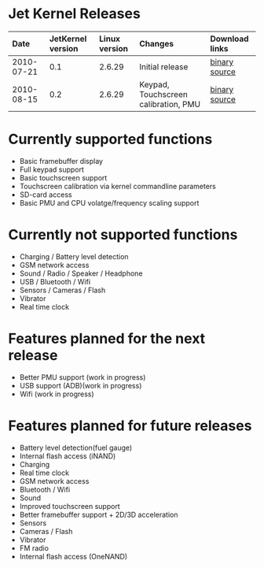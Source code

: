 # Jet Kernel Releases #

| **Date** | **JetKernel version**  | **Linux version** | **Changes** | **Download links** |
|:---------|:-----------------------|:------------------|:------------|:-------------------|
| 2010-07-21 | 0.1                    | 2.6.29            |Initial release | [binary](http://jetdroid.googlecode.com/files/JetKernel-testing-2.6.29.zImage.tgz) [source](http://jetdroid.googlecode.com/files/JetKernel-testing-2.6.29.tgz) |
| 2010-08-15 | 0.2                    | 2.6.29            | Keypad, Touchscreen calibration, PMU | [binary](http://jetdroid.googlecode.com/files/JetKernel-0.2.binary.tgz) [source](http://jetdroid.googlecode.com/files/JetKernel-0.2.source.tgz) |

# Currently supported functions #
  * Basic framebuffer display
  * Full keypad support
  * Basic touchscreen support
  * Touchscreen calibration via kernel commandline parameters
  * SD-card access
  * Basic PMU and CPU volatge/frequency scaling support

# Currently not supported functions #
  * Charging / Battery level detection
  * GSM network access
  * Sound / Radio / Speaker / Headphone
  * USB / Bluetooth / Wifi
  * Sensors / Cameras / Flash
  * Vibrator
  * Real time clock

# Features planned for the next release #
  * Better PMU support (work in progress)
  * USB support (ADB)(work in progress)
  * Wifi (work in progress)

# Features planned for future releases #
  * Battery level detection(fuel gauge)
  * Internal flash access (iNAND)
  * Charging
  * Real time clock
  * GSM network access
  * Bluetooth / Wifi
  * Sound
  * Improved touchscreen support
  * Better framebuffer support + 2D/3D acceleration
  * Sensors
  * Cameras / Flash
  * Vibrator
  * FM radio
  * Internal flash access (OneNAND)